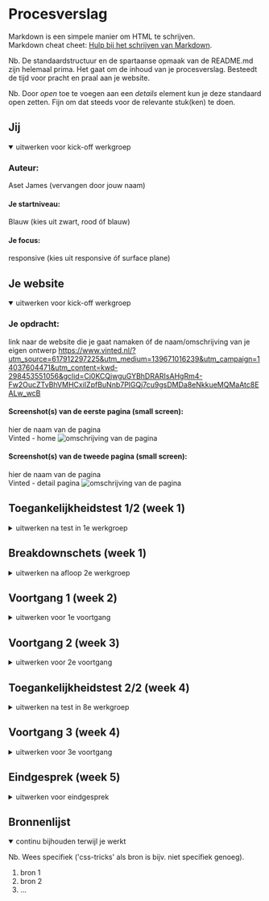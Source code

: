 # Procesverslag
Markdown is een simpele manier om HTML te schrijven.  
Markdown cheat cheet: [Hulp bij het schrijven van Markdown](https://github.com/adam-p/markdown-here/wiki/Markdown-Cheatsheet).

Nb. De standaardstructuur en de spartaanse opmaak van de README.md zijn helemaal prima. Het gaat om de inhoud van je procesverslag. Besteedt de tijd voor pracht en praal aan je website.

Nb. Door *open* toe te voegen aan een *details* element kun je deze standaard open zetten. Fijn om dat steeds voor de relevante stuk(ken) te doen.





## Jij

<details open>
  <summary>uitwerken voor kick-off werkgroep</summary>

  ### Auteur:
  Aset James (vervangen door jouw naam)

  #### Je startniveau:
  Blauw (kies uit zwart, rood óf blauw)

  #### Je focus:
  responsive (kies uit responsive óf surface plane)
 
</details>





## Je website

<details open>
  <summary>uitwerken voor kick-off werkgroep</summary>

  ### Je opdracht:
  link naar de website die je gaat namaken óf de naam/omschrijving van je eigen ontwerp
  https://www.vinted.nl/?utm_source=617912297225&utm_medium=139671016239&utm_campaign=14037604471&utm_content=kwd-298453551056&gclid=Cj0KCQjwguGYBhDRARIsAHgRm4-Fw2OucZTvBhVMHCxiIZpfBuNnb7PlGQj7cu9gsDMDa8eNkkueMQMaAtc8EALw_wcB
  

  #### Screenshot(s) van de eerste pagina (small screen): 
  hier de naam van de pagina  
  Vinted - home
  <img src="./readme-images/Vinted-website-kleinscherm-FED" width="375px" alt="omschrijving van de pagina">

  #### Screenshot(s) van de tweede pagina (small screen):
  hier de naam van de pagina  
  Vinted - detail pagina
  <img src="./readme-images/Vinted-website-klein-scherm2-FED" width="375px" alt="omschrijving van de pagina">
 
</details>



## Toegankelijkheidstest 1/2 (week 1)

<details>
  <summary>uitwerken na test in 1e werkgroep</summary>

  ### Bevindingen
  Lijst met je bevindingen die in de test naar voren kwamen:

  - De search balk blijft open staan als je de site met het toestenbord (Tab) bestuurd. Hierdoor kan de gebruiker niet meer zien wat ze doen.

  - Het tabje aan de linkerkant van site met alle catogorien kan je niet selecteren met het toetsenbord (Tab)

  - De bovenstande balkjes overlappen elkaar als ze openstaan (omdat je deze, eenmaal aangeklikt, niet meer kan sluiten).

  - De constrast voor bv. hover, focus, actives states is niet groot. Als je visuele beperkingen hebt is dit lastig te zien.

  - Zonder de search balk in acht te nemen gaat de site bedienen met een toestenbord in logische volgorde

  #### Screenreader
  Hier korte omschrijving (met indien nodig afbeeldingen)

  Hier een omschrijving van hoe het opgelost kan worden (met indien nodig afbeeldingen)


  #### Muis en Toetsenbord 
  Hier korte omschrijving (met indien nodig afbeeldingen)

  De grootste bevinding uit deze test was dat met het tabben door de site de zoekbalk en daarna de catagorie balk bleef staan. Deze kon je ook niet dmv het toestenbord weer dichtklappen. Doordat deze beide openblijven overlappen ze elkaar waardoor de gebruiker niet kan zien wat ze doen. 

  Hier een omschrijving van hoe het opgelost kan worden (met indien nodig afbeeldingen)
  Om dit op te lossen zou je het mogelijk moeten maken dat de gebruiker dit kan dichtmaken dmv een kruijse aan te klikken (met tab of iets anders). Het kan ook dat deze automatisch dicht gaat als je weg tabbed. 


  #### Motoriek (shocks, elastiekjes)
  Hier korte omschrijving (met indien nodig afbeeldingen)
  Bij de test met motoriek was het voordeel dat mijn laptop (mac os) niet zo snel naar active state ging (de knop aanklikken) met shocks. Met dit voordeel in gedachte ging het klikken op knoppen en producten best goed omdat deze een groot genoeg oppervlak hebben waarop je kan klikken. Dit is ook mede doordat je op alles kan klikken (tekst, afbeelding, buttons).

  Hier een omschrijving van hoe het opgelost kan worden (met indien nodig afbeeldingen)
  Om dit nog optimaal te maken zou je de oppervlak van klikbare items kunnen vergoten


  #### Visueel (brillen, contrast, kleurenblind, dark/light). 
  Hier korte omschrijving (met indien nodig afbeeldingen)
  Alle tekst en icoontjes is met visuele blur moeilijk te lezen. Vooral bij visual blur is het groottendeels vormen. Dit kwam bij alle visuele beperkingen terug. De constrast is simpelweg te licht om de teskt te kunnen lezen (dit in de focus, hover en active state).

  Bij tunnelvision viel een groot deel van de website weg. De gebruiker kon grootendeels alleen de linkerkant zien. Om de rest van site in beeld de brengen probeerde ze in verschillende richtingen te kijken maar vielen er delen toch uit het zicht. De tekst was alleen van dichtbij te zien.

  Bij zichtsverlies maken de vlekken het beeld wazig en moets de testpersoon "door de vlekken kijken". 
  Bij gedeeltelijk zicht had de test persoon weinig beperkingen omdat ze alles op de laptop kon zien alles er naast kwam uit zicht. 
  Bij central field loss kon ze de tekst (licht contrast) niet goed lezen.

  Bij de site testen bleek dat bij kleurenblind de gebruiker de kleur van het item kan zien in de detail balk. Omdat de site zelf weinig kleur gebruikt is vetgedrukte en zwarte tekst goed te zien. Wat wel weer terugkomt is het contrast van de tekst en sommige knoppen. 

  Hier een omschrijving van hoe het opgelost kan worden (met indien nodig afbeeldingen)
  Enkele oplosssingen zijn:
  - Tekst bold/dikgerdrukt
  - Tekst vegroten 
  - Als je op een icoon/knopje hovert het contrast verhogen (dit geld ook voor de active state)
  
  Hiernaast zou inzoomen op specifiek plekken als feature kunnen toevoegen. Misschien kan je het contrast van de hele site verhogen 

</details>



## Breakdownschets (week 1)

<details>
  <summary>uitwerken na afloop 2e werkgroep</summary>

  ### de hele pagina: 
  <img src="./readme-images/Breakdown-schets-hele-pagina" width="375px" alt="breakdown van de hele pagina">

  ### dynamisch deel (bijv menu): 
  <img src="r./readme-images/Breakdown-schets-nav" width="375px" alt="breakdown van een dynamisch deel">

  ### wellicht nog een dynamisch deel (bijv filter): 
  <img src="./readme-images/Breakdown-schets-promotie" width="375px" alt="breakdown van nog een dynamisch deel">

</details>





## Voortgang 1 (week 2)

<details>
  <summary>uitwerken voor 1e voortgang</summary>

  ### Stand van zaken
  hier dit ging goed & dit was lastig (neem ook screenshots op van delen van je website en code)


  ### Agenda voor meeting
  samen met je groepje opstellen

  | Joni           | Rosalie            | Sjoerd       | Aset             |
  |Grid            | HTML               | HTML         | Grid             |
  | Styling banner | Video embed        | Navigatie    | Navigatie        |
  | HTML           | ...                | Hamburger menu| Hamburger menu 



  ### Verslag van meeting
  hier na afloop snel de uitkomsten van de meeting vastleggen

  - boven stylesheet font 
- Tabindex op non interactive elementen gebruiken
- Logo een button maken ( button en dan img)
- Logo eerst zodat je sweet op welke site je bent
- Flex-order voor als iets naar voren wilt doen.
- Aria-label handing in het order element zetten button>img moet in de button
- H1 verstoppen of je logo een h1 maken. Bij de main beginner met een h1
- De hierarchy toepassen. Onthoud dat kopjes iets over het element moeten zeggen. Bij vinted zou je bv. Het merk/wat voor kleding stuk het is eerst zetten.



</details>





## Voortgang 2 (week 3)

<details>
  <summary>uitwerken voor 2e voortgang</summary>

  ### Stand van zaken
  hier dit ging goed & dit was lastig (neem ook screenshots op van delen van je website en code)

  Ik heb een achterstand omdat ik ziek was dus ik wil extra hulp bij animeren.




  ### Agenda voor meeting
  samen met je groepje opstellen

  | Joni           | Rosalie            | Sjoerd           | Aset             |
  | ---            | ---                | ---              | ---              |
  | CSS            | Achtergrond        | Animatie linken  | Animatie         |
  | en dat ook nog | Uitklap menu       | positioneren     | Hamburger menu   |
  | ...            | ...                | gebruik van class| ...              |
                                        | Media queries    |                           | Alt labels                                  

 
 
 ### Verslag van meeting
  hier na afloop snel de uitkomsten van de meeting vastleggen

 - CSS: styling boven en elementen benden
- Bij nth-of-type zet bij welke element het hoort bv. Main
- Iets opzoeken in je code door Command F te drukken
- Bij het commentary zetten wat je hebt gestyled
- mijn content in li plaatsen
- Overflow scroll gebruiken met flexbox voor het na maken van vinted artikelen op de homepage

</details>





## Toegankelijkheidstest 2/2 (week 4)

<details>
  <summary>uitwerken na test in 8e werkgroep</summary>

  ### Bevindingen
  Lijst met je bevindingen die in de test naar voren kwamen (geef ook aan wat er verbeterd is):

  #### Screenreader
  Hier korte omschrijving (met indien nodig afbeeldingen)

  Hier een omschrijving van hoe het opgelost kan worden (met indien nodig afbeeldingen)


  #### Muis en Toetsenbord 
  Hier korte omschrijving (met indien nodig afbeeldingen)

  Hier een omschrijving van hoe het opgelost kan worden (met indien nodig afbeeldingen)


  #### Motoriek (shocks, elastiekjes)
  Hier korte omschrijving (met indien nodig afbeeldingen)

  Hier een omschrijving van hoe het opgelost kan worden (met indien nodig afbeeldingen)


  #### Visueel (brillen, contrast, kleurenblind, dark/light). 
  Hier korte omschrijving (met indien nodig afbeeldingen)

  Hier een omschrijving van hoe het opgelost kan worden (met indien nodig afbeeldingen)

</details>





## Voortgang 3 (week 4)

<details>
  <summary>uitwerken voor 3e voortgang</summary>

  ### Stand van zaken
  hier dit ging goed & dit was lastig (neem ook screenshots op van delen van je website en code)


  ### Agenda voor meeting
  samen met je groepje opstellen

  | student 1      | student 2          | student 3    | student 4        |
  | ---            | ---                | ---          | ---              |
  | dit bespreken  | en dit             | en ik dit    | en dan ik dat    |
  | en dat ook nog | dit als er tijd is | nog een punt | dit wil ik zeker |
  | ...            | ...                | ...          | ...              |


  ### Verslag van meeting
  hier na afloop snel de uitkomsten van de meeting vastleggen

  - punt 1
  - punt 2
  - nog een punt
  - ...

</details>





## Eindgesprek (week 5)

<details>
  <summary>uitwerken voor eindgesprek</summary>

  ### Je uitkomst - karakteristiek screenshots:
  <img src="readme-images/dummy-plaatje.jpg" width="375px" alt="uitomst opdracht 1">


  ### Dit ging goed/Heb ik geleerd: 
  Korte omschrijving met plaatjes

  <img src="readme-images/dummy-plaatje.jpg" width="375px" alt="top">


  ### Dit was lastig/Is niet gelukt:
  Korte omschrijving met plaatjes

  <img src="readme-images/dummy-plaatje.jpg" width="375px" alt="bummer">
</details>





## Bronnenlijst

<details open>
  <summary>continu bijhouden terwijl je werkt</summary>

  Nb. Wees specifiek ('css-tricks' als bron is bijv. niet specifiek genoeg).

  1. bron 1
  2. bron 2
  3. ...

</details>
